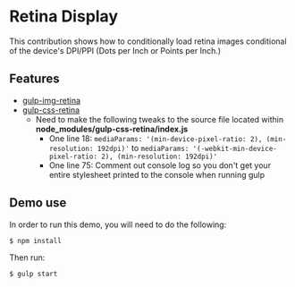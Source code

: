 # Retina Display
This contribution shows how to conditionally load retina images conditional of the device's DPI/PPI (Dots per Inch or Points per Inch.)

## Features
  * [gulp-img-retina](https://github.com/germanyt/gulp-img-retina)
  * [gulp-css-retina](https://github.com/germanyt/gulp-css-retina)
    * Need to make the following tweaks to the source file located within **node_modules/gulp-css-retina/index.js**
      *  One line 18: `mediaParams: '(min-device-pixel-ratio: 2), (min-resolution: 192dpi)'` to `mediaParams: '(-webkit-min-device-pixel-ratio: 2), (min-resolution: 192dpi)'`
      *  One line 75: Comment out console log so you don't get your entire stylesheet printed to the console when running gulp

## Demo use
In order to run this demo, you will need to do the following:

```bash
$ npm install
```
Then run:

```bash
$ gulp start
```
